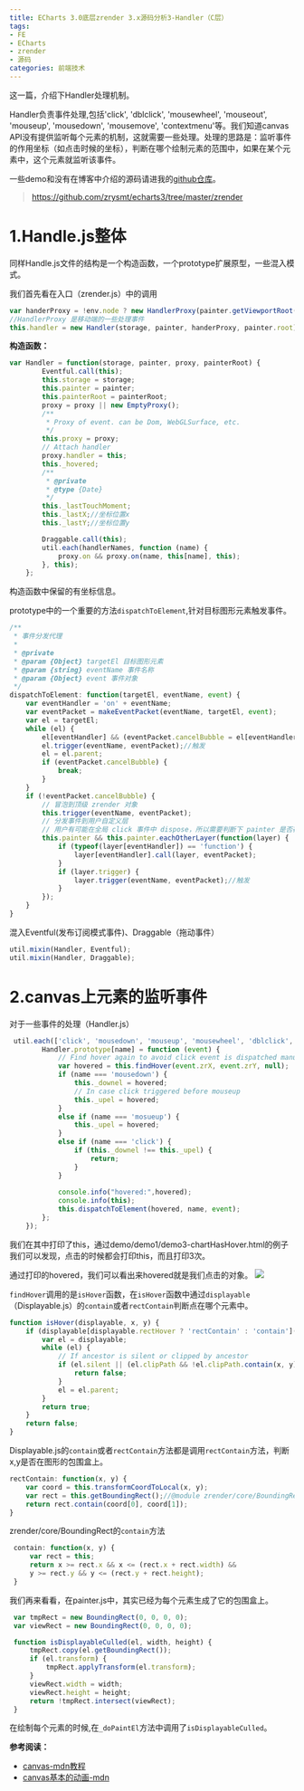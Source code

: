 ```yaml
---
title: ECharts 3.0底层zrender 3.x源码分析3-Handler（C层）
tags:    
- FE
- ECharts
- zrender
- 源码   
categories: 前端技术
---
```

这一篇，介绍下Handler处理机制。

Handler负责事件处理,包括'click', 'dblclick', 'mousewheel', 'mouseout',        'mouseup', 'mousedown', 'mousemove', 'contextmenu'等。我们知道canvas API没有提供监听每个元素的机制，这就需要一些处理。处理的思路是：监听事件的作用坐标（如点击时候的坐标），判断在哪个绘制元素的范围中，如果在某个元素中，这个元素就监听该事件。

一些demo和没有在博客中介绍的源码请进我的[github仓库](https://github.com/zrysmt/echarts3/tree/master/zrender)。
>https://github.com/zrysmt/echarts3/tree/master/zrender

# 1.Handle.js整体
同样Handle.js文件的结构是一个构造函数，一个prototype扩展原型，一些混入模式。

我们首先看在入口（zrender.js）中的调用
```javascript
var handerProxy = !env.node ? new HandlerProxy(painter.getViewportRoot()) : null;//env.node默认为false
//HandlerProxy 是移动端的一些处理事件
this.handler = new Handler(storage, painter, handerProxy, painter.root);
```
**构造函数：**
```javascript
var Handler = function(storage, painter, proxy, painterRoot) {
        Eventful.call(this);
        this.storage = storage;
        this.painter = painter;
        this.painterRoot = painterRoot;
        proxy = proxy || new EmptyProxy();
        /**
         * Proxy of event. can be Dom, WebGLSurface, etc.
         */
        this.proxy = proxy;
        // Attach handler
        proxy.handler = this;
        this._hovered;
        /**
         * @private
         * @type {Date}
         */
        this._lastTouchMoment;
        this._lastX;//坐标位置x
        this._lastY;//坐标位置y

        Draggable.call(this);
        util.each(handlerNames, function (name) {
            proxy.on && proxy.on(name, this[name], this);
        }, this);
    };
```
构造函数中保留的有坐标信息。

prototype中的一个重要的方法`dispatchToElement`,针对目标图形元素触发事件。
```javascript
/**
 * 事件分发代理
 *
 * @private
 * @param {Object} targetEl 目标图形元素
 * @param {string} eventName 事件名称
 * @param {Object} event 事件对象
 */
dispatchToElement: function(targetEl, eventName, event) {
    var eventHandler = 'on' + eventName;
    var eventPacket = makeEventPacket(eventName, targetEl, event);
    var el = targetEl;
    while (el) {
        el[eventHandler] && (eventPacket.cancelBubble = el[eventHandler].call(el, eventPacket));
        el.trigger(eventName, eventPacket);//触发
        el = el.parent;
        if (eventPacket.cancelBubble) {
            break;
        }
    }
    if (!eventPacket.cancelBubble) {
        // 冒泡到顶级 zrender 对象
        this.trigger(eventName, eventPacket);
        // 分发事件到用户自定义层
        // 用户有可能在全局 click 事件中 dispose，所以需要判断下 painter 是否存在
        this.painter && this.painter.eachOtherLayer(function(layer) {
            if (typeof(layer[eventHandler]) == 'function') {
                layer[eventHandler].call(layer, eventPacket);
            }
            if (layer.trigger) {
                layer.trigger(eventName, eventPacket);//触发
            }
        });
    }
}
```

混入Eventful(发布订阅模式事件)、Draggable（拖动事件）
```javascript
util.mixin(Handler, Eventful);
util.mixin(Handler, Draggable);
```
# 2.canvas上元素的监听事件

对于一些事件的处理（Handler.js）
```javascript
 util.each(['click', 'mousedown', 'mouseup', 'mousewheel', 'dblclick', 'contextmenu'], function (name) {
        Handler.prototype[name] = function (event) {
            // Find hover again to avoid click event is dispatched manually. Or click is triggered without mouseover
            var hovered = this.findHover(event.zrX, event.zrY, null);
            if (name === 'mousedown') {
                this._downel = hovered;
                // In case click triggered before mouseup
                this._upel = hovered;
            }
            else if (name === 'mosueup') {
                this._upel = hovered;
            }
            else if (name === 'click') {
                if (this._downel !== this._upel) {
                    return;
                }
            }
            
            console.info("hovered:",hovered);
            console.info(this);
            this.dispatchToElement(hovered, name, event);
        };
    });
```
我们在其中打印了this，通过demo/demo1/demo3-chartHasHover.html的例子我们可以发现，点击的时候都会打印this，而且打印3次。

通过打印的hovered，我们可以看出来hovered就是我们点击的对象。
![](https://raw.githubusercontent.com/zrysmt/mdPics/master/echarts/zrender3-1.jpg)

`findHover`调用的是`isHover`函数，在`isHover`函数中通过`displayable`（Displayable.js）的`contain`或者`rectContain`判断点在哪个元素中。

```javascript
function isHover(displayable, x, y) {
    if (displayable[displayable.rectHover ? 'rectContain' : 'contain'](x, y)) {
        var el = displayable;
        while (el) {
            // If ancestor is silent or clipped by ancestor
            if (el.silent || (el.clipPath && !el.clipPath.contain(x, y))) {
                return false;
            }
            el = el.parent;
        }
        return true;
    }
    return false;
}
```
Displayable.js的`contain`或者`rectContain`方法都是调用`rectContain`方法，判断x,y是否在图形的包围盒上。
```javascript
rectContain: function(x, y) {
    var coord = this.transformCoordToLocal(x, y);
    var rect = this.getBoundingRect();//@module zrender/core/BoundingRect
    return rect.contain(coord[0], coord[1]);
}
```
zrender/core/BoundingRect的`contain`方法
```javascript
 contain: function(x, y) {
     var rect = this;
     return x >= rect.x && x <= (rect.x + rect.width) && 
     y >= rect.y && y <= (rect.y + rect.height);
 }
```
我们再来看看，在painter.js中，其实已经为每个元素生成了它的包围盒上。
```javascript
 var tmpRect = new BoundingRect(0, 0, 0, 0);
 var viewRect = new BoundingRect(0, 0, 0, 0);

 function isDisplayableCulled(el, width, height) {
     tmpRect.copy(el.getBoundingRect());
     if (el.transform) {
         tmpRect.applyTransform(el.transform);
     }
     viewRect.width = width;
     viewRect.height = height;
     return !tmpRect.intersect(viewRect);
 }
```
在绘制每个元素的时候,在`_doPaintEl`方法中调用了`isDisplayableCulled`。



**参考阅读：**
- [canvas-mdn教程](https://developer.mozilla.org/zh-CN/docs/Web/API/Canvas_API/Tutorial)
- [canvas基本的动画-mdn](https://developer.mozilla.org/zh-CN/docs/Web/API/Canvas_API/Tutorial/Basic_animations)

